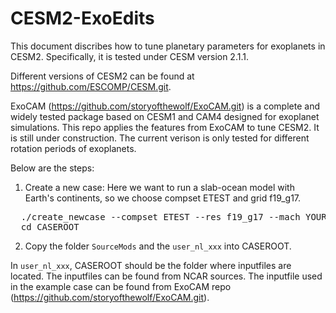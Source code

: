 # CESM2-ExoEdits
This document discribes how to tune planetary parameters for exoplanets in CESM2. Specifically, it is tested under CESM version 2.1.1.

Different versions of CESM2 can be found at https://github.com/ESCOMP/CESM.git.

ExoCAM (https://github.com/storyofthewolf/ExoCAM.git) is a complete and widely tested package based on CESM1 and CAM4 designed for exoplanet simulations. This repo applies the features from ExoCAM to tune CESM2. It is still under construction. The current verison is only tested for different rotation periods of exoplanets.

Below are the steps:
1. Create a new case: Here we want to run a slab-ocean model with Earth's continents, so we choose compset ETEST and grid f19_g17.
<pre>
  ./create_newcase --compset ETEST --res f19_g17 --mach YOUR_MACHINE --compiler gnu --case CASEROOT --run-unsupported 
  cd CASEROOT
</pre>
2. Copy the folder `SourceMods` and the `user_nl_xxx` into CASEROOT.

In `user_nl_xxx`, CASEROOT should be the folder where inputfiles are located. The inputfiles can be found from NCAR sources. The inputfile used in the example case can be found from ExoCAM repo (https://github.com/storyofthewolf/ExoCAM.git).

